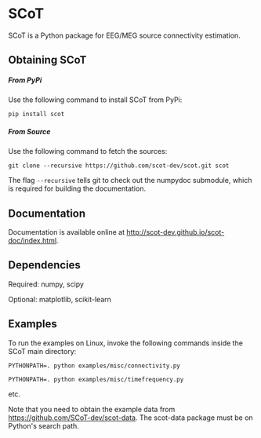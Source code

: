 SCoT
====

SCoT is a Python package for EEG/MEG source connectivity estimation.


Obtaining SCoT
--------------

##### From PyPi

Use the following command to install SCoT from PyPi:

    pip install scot


##### From Source

Use the following command to fetch the sources:

    git clone --recursive https://github.com/scot-dev/scot.git scot

The flag `--recursive` tells git to check out the numpydoc submodule, which is required for building the documentation.


Documentation
-------------
Documentation is available online at http://scot-dev.github.io/scot-doc/index.html.


Dependencies
------------
Required: numpy, scipy

Optional: matplotlib, scikit-learn


Examples
--------
To run the examples on Linux, invoke the following commands inside the SCoT main directory:

    PYTHONPATH=. python examples/misc/connectivity.py

    PYTHONPATH=. python examples/misc/timefrequency.py

etc.


Note that you need to obtain the example data from https://github.com/SCoT-dev/scot-data. The scot-data package must be on Python's search path.

